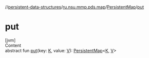 //[persistent-data-structures](../../index.md)/[ru.nsu.mmp.pds.map](../index.md)/[PersistentMap](index.md)/[put](put.md)



# put  
[jvm]  
Content  
abstract fun [put](put.md)(key: [K](index.md), value: [V](index.md)): [PersistentMap](index.md)<[K](index.md), [V](index.md)>  



